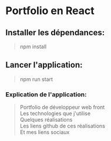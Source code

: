 # Portfolio en React

## Installer les dépendances:
> npm install

## Lancer l'application:
> npm run start

### Explication de l'application:
> Portfolio de développeur web front<br>
Les technologies que j'utilise<br>
Quelques réalisations<br>
Les liens github de ces réalisations<br>
Et mes liens sociaux